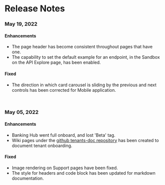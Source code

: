 # Release Notes

### May 19, 2022

#### Enhancements
- The page header has become consistent throughout pages that have one.
- The capability to set the default example for an endpoint, in the Sandbox on the API Explore page, has been enabled.

#### Fixed
- The direction in which card carousel is sliding by the previous and next controls has been corrected for Mobile application.

<br>

### May 05, 2022

#### Enhancements
- Banking Hub went full onboard, and lost 'Beta' tag.
- Wiki pages under the [github tenants-doc repository](https://github.com/Fiserv/tenants-doc) has been created to document tenant onboarding.


#### Fixed
- Image rendering on Support pages have been fixed.
- The style for headers and code block has been updated for markdown documentation.
